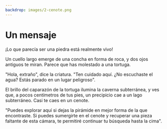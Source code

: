 ```yaml
---
backdrop: images/2-cenote.png
---
```


# Un mensaje

¡Lo que parecía ser una piedra está realmente vivo!

Un cuello largo emerge de una concha en forma de roca, y dos ojos antiguos te miran. Parece que has molestado a una tortuga.

"Hola, extraño", dice la criatura. "Ten cuidado aquí. ¿No escuchaste el agua? Estás parado en un lugar peligroso".

El brillo del caparazón de la tortuga ilumina la caverna subterránea, y ves que, a pocos centímetros de tus pies, un precipicio cae a un lago subterráneo. Casi te caes en un cenote.

"Puedes explorar aquí si dejas la pirámide en mejor forma de la que encontraste. Si puedes sumergirte en el cenote y recuperar una pieza faltante de esta cámara, te permitiré continuar tu búsqueda hasta la cima".

<Page url="433" instructions="" condition="none" action="Continuar" />
